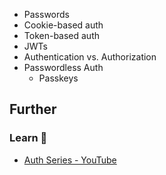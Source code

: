 - Passwords
- Cookie-based auth
- Token-based auth
- JWTs
- Authentication vs. Authorization
- Passwordless Auth
    - Passkeys

## Further

### Learn 🧠

- [Auth Series - YouTube](https://invidious.tiekoetter.com/playlist?list=PLkZYeFmDuaN2pZOuMWjIfvZ6v2ZFp2jyK)